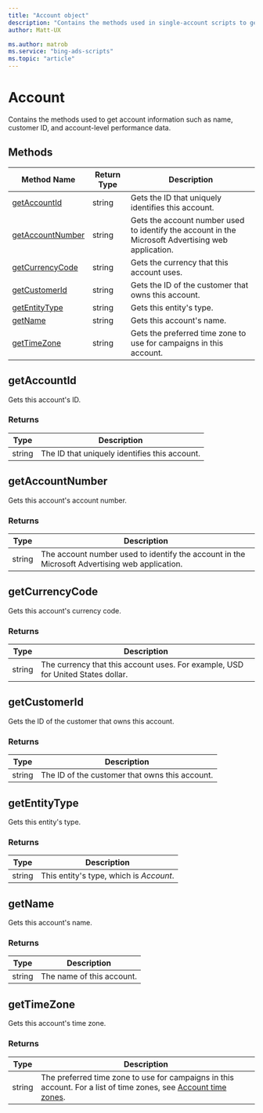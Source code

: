 ```yaml
---
title: "Account object"
description: "Contains the methods used in single-account scripts to get account information such as name, customer ID, and account-level performance data."
author: Matt-UX

ms.author: matrob
ms.service: "bing-ads-scripts"
ms.topic: "article"
---
```


# Account

Contains the methods used to get account information such as name, customer ID, and account-level performance data.


## Methods
|Method Name|Return Type|Description|
|-|-|-
[getAccountId](#getaccountid)|string|Gets the ID that uniquely identifies this account.
[getAccountNumber](#getaccountnumber)|string|Gets the account number used to identify the account in the Microsoft Advertising web application.
[getCurrencyCode](#getcurrencycode)|string|Gets the currency that this account uses.
[getCustomerId](#getcustomerid)|string|Gets the ID of the customer that owns this account.
[getEntityType](#getentitytype)|string|Gets this entity's type.
[getName](#getname)|string|Gets this account's name.
[getTimeZone](#gettimezone)|string|Gets the preferred time zone to use for campaigns in this account.

<!--
[getStats](#getstats)|[Stats](Stats.md)|Gets the performance data for this managed account.
-->

## <a name="getaccountid"></a>getAccountId
Gets this account's ID.

### Returns
|Type|Description|
|-|-
string|The ID that uniquely identifies this account.


## <a name="getaccountnumber"></a>getAccountNumber
Gets this account's account number.

### Returns
|Type|Description|
|-|-
string|The account number used to identify the account in the Microsoft Advertising web application.


## <a name="getcurrencycode"></a>getCurrencyCode
Gets this account's currency code.

### Returns
|Type|Description|
|-|-
string|The currency that this account uses. For example, USD for United States dollar.


## <a name="getcustomerid"></a>getCustomerId
Gets the ID of the customer that owns this account.

### Returns
|Type|Description|
|-|-
string|The ID of the customer that owns this account.


## <a name="getentitytype"></a>getEntityType
Gets this entity's type.

### Returns
|Type|Description|
|-|-
string|This entity's type, which is *Account*.


## <a name="getname"></a>getName
Gets this account's name.

### Returns
|Type|Description|
|-|-
string|The name of this account.

<!--
## <a name="getstats"></a>getStats
Gets the performance data for this account. 

### Returns:
|Type|Description|
|-|-
[Stats](Stats.md)|The performance data for this account.
-->

## <a name="gettimezone"></a>getTimeZone
Gets this account's time zone.

### Returns
|Type|Description|
|-|-
string|The preferred time zone to use for campaigns in this account. For a list of time zones, see [Account time zones](../concepts/timezone-mapping.md).


